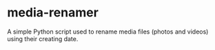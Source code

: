 # media-renamer
A simple Python script used to rename media files (photos and videos) using their creating date.
